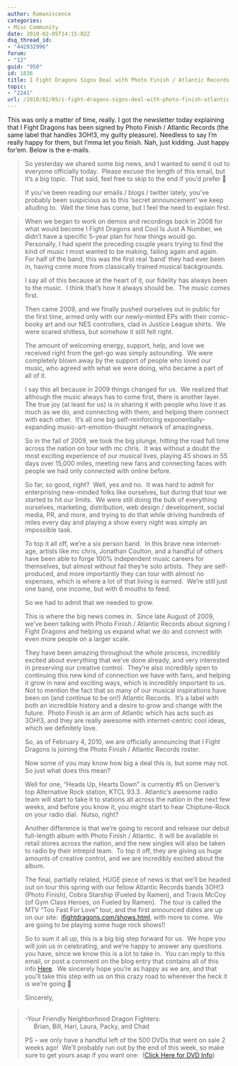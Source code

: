 ```yaml
---
author: Ramaniscence
categories:
- Misc Community
date: 2010-02-05T14:15:02Z
dsq_thread_id:
- "442932996"
forum:
- "12"
guid: "950"
id: 1836
title: I Fight Dragons Signs Deal with Photo Finish / Atlantic Records
topic:
- "2241"
url: /2010/02/05/i-fight-dragons-signs-deal-with-photo-finish-atlantic-records/
---
```


This was only a matter of time, really. I got the newsletter today explaining that I Fight Dragons has been signed by Photo Finish / Atlantic Records (the same label that handles 3OH!3, my guilty pleasure). Needless to say I&#8217;m really happy for them, but I&#8217;mma let you finish. Nah, just kidding. Just happy for&#8217;em. Below is the e-mails.

> So yesterday we shared some big news, and I wanted to send it out to everyone officially today.  Please excuse the length of this email, but it&#8217;s a big topic.  That said, feel free to skip to the end if you&#8217;d prefer 🙂
> 
> If you&#8217;ve been reading our emails / blogs / twitter lately, you&#8217;ve probably been suspicious as to this &#8216;secret announcement&#8217; we keep alluding to.  Well the time has come, but I feel the need to explain first.

> When we began to work on demos and recordings back in 2008 for what would become I Fight Dragons and Cool Is Just A Number, we didn&#8217;t have a specific 5-year plan for how things would go.  Personally, I had spent the preceding couple years trying to find the kind of music I most wanted to be making, failing again and again.  For half of the band, this was the first real &#8216;band&#8217; they had ever been in, having come more from classically trained musical backgrounds.
> 
> I say all of this because at the heart of it, our fidelity has always been to the music.  I think that&#8217;s how it always should be.  The music comes first.
> 
> Then came 2009, and we finally pushed ourselves out in public for the first time, armed only with our newly-minted EPs with their comic-booky art and our NES controllers, clad in Justice League shirts.  We were scared shitless, but somehow it still felt right.
> 
> The amount of welcoming energy, support, help, and love we received right from the get-go was simply astounding.  We were completely blown away by the support of people who loved our music, who agreed with what we were doing, who became a part of all of it.  
> 
> I say this all because in 2009 things changed for us.  We realized that although the music always has to come first, there is another layer.  The true joy (at least for us) is in sharing it with people who love it as much as we do, and connecting with them, and helping them connect with each other.  It&#8217;s all one big self-reinforcing exponentially-expanding music-art-emotion-thought network of amazingness.
> 
> So in the fall of 2009, we took the big plunge, hitting the road full time across the nation on tour with mc chris.  It was without a doubt the most exciting experience of our musical lives, playing 45 shows in 55 days over 15,000 miles, meeting new fans and connecting faces with people we had only connected with online before.
> 
> So far, so good, right?  Well, yes and no.  It was hard to admit for enterprising new-minded folks like ourselves, but during that tour we started to hit our limits.  We were still doing the bulk of everything ourselves, marketing, distribution, web design / development, social media, PR, and more, and trying to do that while driving hundreds of miles every day and playing a show every night was simply an impossible task.
> 
> To top it all off, we&#8217;re a six person band.  In this brave new internet-age, artists like mc chris, Jonathan Coulton, and a handful of others have been able to forge 100% independent music careers for themselves, but almost without fail they&#8217;re solo artists.  They are self-produced, and more importantly they can tour with almost no expenses, which is where a lot of that living is earned.  We&#8217;re still just one band, one income, but with 6 mouths to feed.
> 
> So we had to admit that we needed to grow.  
> 
> This is where the big news comes in.  Since late August of 2009, we&#8217;ve been talking with Photo Finish / Atlantic Records about signing I Fight Dragons and helping us expand what we do and connect with even more people on a larger scale.
> 
> They have been amazing throughout the whole process, incredibly excited about everything that we&#8217;ve done already, and very interested in preserving our creative control.  They&#8217;re also incredibly open to continuing this new kind of connection we have with fans, and helping it grow in new and exciting ways, which is incredibly important to us.  Not to mention the fact that so many of our musical inspirations have been on (and continue to be on!) Atlantic Records.  It&#8217;s a label with both an incredible history and a desire to grow and change with the future.  Photo Finish is an arm of Atlantic which has acts such as 3OH!3, and they are really awesome with internet-centric cool ideas, which we definitely love.
> 
> So, as of February 4, 2010, we are officially announcing that I Fight Dragons is joining the Photo Finish / Atlantic Records roster.
> 
> Now some of you may know how big a deal this is, but some may not.  So just what does this mean?
> 
> Well for one, &#8220;Heads Up, Hearts Down&#8221; is currently #5 on Denver&#8217;s top Alternative Rock station, KTCL 93.3.  Atlantic&#8217;s awesome radio team will start to take it to stations all across the nation in the next few weeks, and before you know it, you might start to hear Chiptune-Rock on your radio dial.  Nutso, right?
> 
> Another difference is that we&#8217;re going to record and release our debut full-length album with Photo Finish / Atlantic.  It will be available in retail stores across the nation, and the new singles will also be taken to radio by their intrepid team.  To top it off, they are giving us huge amounts of creative control, and we are incredibly excited about the album.
> 
> The final, partially related, HUGE piece of news is that we&#8217;ll be headed out on tour this spring with our fellow Atlantic Records bands 3OH!3 (Photo Finish), Cobra Starship (Fueled by Ramen), and Travis McCoy (of Gym Class Heroes, on Fueled by Ramen).  The tour is called the MTV &#8220;Too Fast For Love&#8221; tour, and the first announced dates are up on our site:  <a href="http://r20.rs6.net/tn.jsp?et=1103004675592&#038;s=3899&#038;e=0019geOfbnGmGM8lADhJtkD7T2OM3RHNlV8s73RDGNqp7OO89gLt66PWmLbqPDJ3tfmwLE7Hy9drqJI8p7xRfaQwv18s8V-PAcpUyGRttdn7d4twk8vFhRSNTVHQASVPvo85OCN0ZKSmvM=" target="_blank">ifightdragons.com/shows.html</a>, with more to come.  We are going to be playing some huge rock shows!!
> 
> So to sum it all up, this is a big big step forward for us.  We hope you will join us in celebrating, and we&#8217;re happy to answer any questions you have, since we know this is a lot to take in.  You can reply to this email, or post a comment on the blog entry that contains all of this info <a href="http://r20.rs6.net/tn.jsp?et=1103004675592&#038;s=3899&#038;e=0019geOfbnGmGPf_ooEEFK3C5CsSOeedRcPQK7YblYRWbhwbSme0l25_GcQ260OpvDLJCMVFzJGSlIlDXk2gGXcXaZ5QftRoDanos9WV09J6vhm-jjRRR0V8KEEwKxiU0mFIhzxmwK4VcNeTV9YNk7lL8lMVeazziiMgOIXkYrTVVmCXR__3mq6x_rKaTYulmpm3PkdcFEaiNeNxw0qcbRqug==" target="_blank">Here</a>.  We sincerely hope you&#8217;re as happy as we are, and that you&#8217;ll take this step with us on this crazy road to wherever the heck it is we&#8217;re going 🙂
> 
> Sincerely,
  
> <span><br /> -Your Friendly Neighborhood Dragon Fighters:<br />      Brian, Bill, Hari, Laura, Packy, and Chad</span><span></p> 
> 
> <p>
>   <span>PS &#8211; we only have a handful left of the 500 DVDs that went on sale 2 weeks ago!  We&#8217;ll probably run out by the end of this week, so make sure to get yours asap if you want one:  (<a href="http://r20.rs6.net/tn.jsp?et=1103004675592&#038;s=3899&#038;e=0019geOfbnGmGMJyDzWWCjJbVvG4Pts9AEMq1Xg2OQOXvIPysyHDQd7omNkcc0R7YMpvAUKJkM5LnE8TjRUyGfL4e1CTLU6VQD8dm0f6SY-vhM5GGqRW7hflZ7m8k8rIpMP" target="_blank">Click Here for DVD Info</a>)</span></span>
> </p></blockquote>